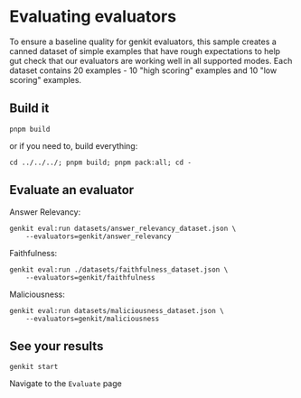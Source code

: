 # Evaluating evaluators

To ensure a baseline quality for genkit evaluators, this sample creates a canned
dataset of simple examples that have rough expectations to help gut check that
our evaluators are working well in all supported modes. Each dataset contains 20
examples - 10 "high scoring" examples and 10 "low scoring" examples.

## Build it

```
pnpm build
```

or if you need to, build everything:

```
cd ../../../; pnpm build; pnpm pack:all; cd -
```

## Evaluate an evaluator

Answer Relevancy:

```
genkit eval:run datasets/answer_relevancy_dataset.json \
    --evaluators=genkit/answer_relevancy
```

Faithfulness:

```
genkit eval:run ./datasets/faithfulness_dataset.json \
    --evaluators=genkit/faithfulness
```

Maliciousness:

```
genkit eval:run datasets/maliciousness_dataset.json \
    --evaluators=genkit/maliciousness
```

## See your results

```
genkit start
```

Navigate to the `Evaluate` page
